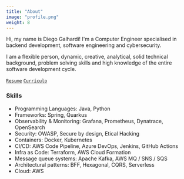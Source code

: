 ```yaml
---
title: "About"
image: "profile.png"
weight: 8
---
```


Hi, my name is Diego Galhardi! I'm a Computer Engineer specialised in backend development, software engineering and cybersecurity.

I am a flexible person, dynamic, creative, analytical, solid technical background, problem solving skills and high knowledge of the entire software development cycle.

[`Resume`](https://drive.google.com/file/d/abcd/view?usp=sharing) [`Currículo`](https://drive.google.com/file/d/abcd/view?usp=sharing)

### Skills

* Programming Languages: Java, Python
* Frameworks: Spring, Quarkus
* Observability & Monitoring: Grafana, Prometheus, Dynatrace, OpenSearch
* Security: OWASP, Secure by design, Etical Hacking
* Containers: Docker, Kubernetes
* CI/CD: AWS Code Pipeline, Azure DevOps, Jenkins, GitHub Actions
* Infra as Code: Terraform, AWS Cloud Formation
* Message queue systems: Apache Kafka, AWS MQ / SNS / SQS
* Architectural patterns: BFF, Hexagonal, CQRS, Serverless
* Cloud: AWS

